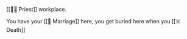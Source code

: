 [[🧙‍♂️ Priest]] workplace.

You have your [[💍 Marriage]] here, you get buried here when you [[☠️ Death]]
